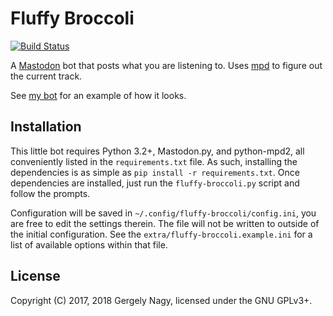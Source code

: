 Fluffy Broccoli
===============

[![Build Status](https://ci.madhouse-project.org/api/badges/algernon/fluffy-broccoli/status.svg?branch=master)](https://ci.madhouse-project.org/algernon/fluffy-broccoli)

A [Mastodon][mastodon] bot that posts what you are listening to. Uses [mpd][mpd]
to figure out the current track.

 [mastodon]: https://joinmastodon.org/
 [mpd]: https://www.musicpd.org/

See [my bot][algernon:fluffy] for an example of how it looks.

 [algernon:fluffy]: https://trunk.mad-scientist.club/@fluffy_broccoli

Installation
------------

This little bot requires Python 3.2+, Mastodon.py, and python-mpd2, all
conveniently listed in the `requirements.txt` file. As such, installing the
dependencies is as simple as `pip install -r requirements.txt`. Once
dependencies are installed, just run the `fluffy-broccoli.py` script and follow
the prompts.

Configuration will be saved in `~/.config/fluffy-broccoli/config.ini`, you are
free to edit the settings therein. The file will not be written to outside of
the initial configuration. See the `extra/fluffy-broccoli.example.ini` for a
list of available options within that file.

License
-------

Copyright (C) 2017, 2018 Gergely Nagy, licensed under the GNU GPLv3+.
